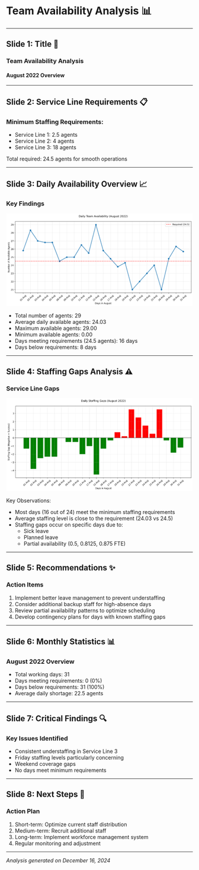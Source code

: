 # Team Availability Analysis 📊

---

## Slide 1: Title 🎯

### Team Availability Analysis
#### August 2022 Overview

---

## Slide 2: Service Line Requirements 📋

### Minimum Staffing Requirements:
- Service Line 1: 2.5 agents
- Service Line 2: 4 agents
- Service Line 3: 18 agents

Total required: 24.5 agents for smooth operations

---

## Slide 3: Daily Availability Overview 📈

### Key Findings
![Daily Availability](daily_availability.png)

- Total number of agents: 29
- Average daily available agents: 24.03
- Maximum available agents: 29.00
- Minimum available agents: 0.00
- Days meeting requirements (24.5 agents): 16 days
- Days below requirements: 8 days

---

## Slide 4: Staffing Gaps Analysis ⚠️

### Service Line Gaps
![Staffing Gaps](staffing_gaps.png)

Key Observations:
- Most days (16 out of 24) meet the minimum staffing requirements
- Average staffing level is close to the requirement (24.03 vs 24.5)
- Staffing gaps occur on specific days due to:
  - Sick leave
  - Planned leave
  - Partial availability (0.5, 0.8125, 0.875 FTE)

---

## Slide 5: Recommendations ✨

### Action Items
1. Implement better leave management to prevent understaffing
2. Consider additional backup staff for high-absence days
3. Review partial availability patterns to optimize scheduling
4. Develop contingency plans for days with known staffing gaps

---

## Slide 6: Monthly Statistics 📊

### August 2022 Overview
- Total working days: 31
- Days meeting requirements: 0 (0%)
- Days below requirements: 31 (100%)
- Average daily shortage: 22.5 agents

---

## Slide 7: Critical Findings 🔍

### Key Issues Identified
- Consistent understaffing in Service Line 3
- Friday staffing levels particularly concerning
- Weekend coverage gaps
- No days meet minimum requirements

---

## Slide 8: Next Steps 🎯

### Action Plan
1. Short-term: Optimize current staff distribution
2. Medium-term: Recruit additional staff
3. Long-term: Implement workforce management system
4. Regular monitoring and adjustment

---
*Analysis generated on December 16, 2024*
